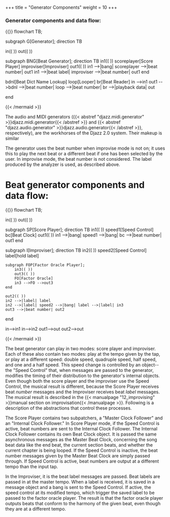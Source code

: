 +++
title = "Generator Components"
weight = 10
+++


### Generator components and data flow:

{{<mermaid align="left">}}
flowchart TB;

subgraph G[Generator];
direction TB

in(( ))
out(( ))

subgraph BNG[Beat Generator];
direction TB
    in1(( ))
    scoreplayer[Score Player]
    improviser[Improviser]
    out1(( ))
    in1 -->|bang| scoreplayer -->|beat number| out1
    in1 -->|beat label| improviser -->|beat number| out1
end

bdnl[Beat Dict Name Lookup]
loop[Looper]
br[Beat Reader]
in -->in1
out1 -->bdnl -->|beat number| loop -->|beat number| br -->|playback data| out

end

{{< /mermaid >}}



The audio and MIDI generators ({{< abstref "djazz.midi.generator" >}}djazz.midi.generator{{< /abstref >}} and {{< abstref "djazz.audio.generator" >}}djazz.audio.generator{{< /abstref >}}, respectively), are the workhorses of the Djazz 2.0 system. Their makeup is similar 




The generator uses the beat number when improvise mode is not on; it uses this to play the next beat or a different beat if one has been selected by the user.  In improvise mode, the beat number is not considered. The label produced by the analyzer is used, as described above.



# Beat generator components and data flow:
{{<mermaid align="left">}}
flowchart TB;

in(( ))
out(( ))

subgraph SP[Score Player];
direction TB
    in1(( ))
    speed1[Speed Control]
    bc[Beat Clock]
    out1(( ))
    in1 -->|bang| speed1 -->|bang| bc -->|beat number| out1
end


subgraph I[Improviser];
direction TB
    in2(( ))
    speed2[Speed Control]
    label[hold label]

    subgraph FOP[Factor Oracle Player];
        in3(( ))
        out3(( ))
        FO[Factor Oracle]
        in3 -->FO -->out3
    end

    out2(( ))
    in2 -->|label| label
    in2 -->|label| speed2 -->|bang| label -->|label| in3 
    out3 -->|beat number| out2
end

in-->in1
in-->in2
out1-->out
out2-->out


{{< /mermaid >}}

The beat generator can play in two modes: score player and improviser. Each of these also contain two modes: play at the tempo given by the tap,
or play at a different speed: double speed, quadruple speed, half speed, and one and a half speed.  This speed change is controlled 
by an object--the "Speed Control" that, when messages are passed to the generator, modifies the timing of their distribution to the generator's internal objects.
Even though both the score player and the improviser use the Speed Control, the musical result is different, because the Score Player receives
beat _number_ messages and the Improviser receives beat _label_ messages. The musical result is described in the {{< manualpage "12_improvising" >}}manual section on improvisation{{< /manualpage >}}.  Following is a description of the abstractions that control these processes.  

The Score Player contains two subpatchers, a "Master Clock Follower" and an "Internal Clock Follower." In Score Player mode,
if the Speed Control is active, beat numbers are sent to the Internal Clock Follower.  The Internal Clock Follower contains its own Beat Clock object. It is passed the same asynchronous messages as the Master Beat Clock,
concerning the song beat data like the end beat, the current section beats, and whether the current chapter is being looped.
If the Speed Control is inactive, the beat number messages given by the Master Beat Clock are simply passed through. If Speed Control is active, beat numbers are output at a different tempo than the input tap. 


In the Improviser, it is the beat label messages are passed. Beat labels are passed in at the master tempo. When a label is received, it is saved in
a message object and a bang is sent to the Speed Control. If active, the speed control at its modified tempo, which trigger the saved 
label to be passed to the factor oracle player. The result is that the factor oracle player outputs beats that conform to 
the harmony of the given beat, even though they are at a different tempo.